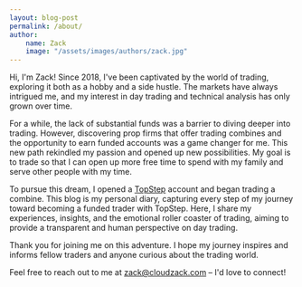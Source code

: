 ```yaml
---
layout: blog-post
permalink: /about/
author:
    name: Zack
    image: "/assets/images/authors/zack.jpg"
---
```


Hi, I'm Zack! Since 2018, I've been captivated by the world of trading, exploring it both as a hobby and a side hustle. The markets have always intrigued me, and my interest in day trading and technical analysis has only grown over time.

For a while, the lack of substantial funds was a barrier to diving deeper into trading. However, discovering prop firms that offer trading combines and the opportunity to earn funded accounts was a game changer for me. This new path rekindled my passion and opened up new possibilities. My goal is to trade so that I can open up more free time to spend with my family and serve other people with my time. 

To pursue this dream, I opened a <a href="https://www.topstep.com" target="_blank">TopStep</a> account and began trading a combine. This blog is my personal diary, capturing every step of my journey toward becoming a funded trader with TopStep. Here, I share my experiences, insights, and the emotional roller coaster of trading, aiming to provide a transparent and human perspective on day trading.

Thank you for joining me on this adventure. I hope my journey inspires and informs fellow traders and anyone curious about the trading world.

Feel free to reach out to me at [zack@cloudzack.com](mailto:zack@cloudzack.com) – I'd love to connect!

